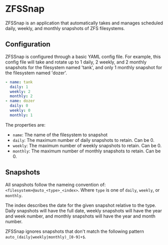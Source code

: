 # ZFSSnap

ZFSSnap is an application that automatically takes and manages scheduled daily, weekly, and monthly snapshots of ZFS
filesystems.

## Configuration

ZFSSnap is configured through a basic YAML config file. For example, this config file will take and rotate up to 1
daily, 2 weekly, and 2 monthly snapshots for the filesystem named 'tank', and only 1 monthly snapshot for the filesystem
named 'dozer'.

```yaml
- name: tank
  daily: 1
  weekly: 2
  monthly: 2
- name: dozer
  daily: 0
  weekly: 0
  monthly: 1
```

The properties are:

- `name`: The name of the filesystem to snapshot
- `daily`: The maximum number of daily snapshots to retain. Can be 0.
- `weekly`: The maximum number of weekly snapshots to retain. Can be 0.
- `monthly`: The maximum number of monthly snapshots to retain. Can be 0.

## Snapshots

All snapshots follow the nameing convention of: `<filesystem>@auto_<type>_<index>`. Where `type` is one of `daily`,
`weekly`, or `monthly`.

The index describes the date for the given snapshot relative to the type. Daily snapshots will have the full date,
weekly snapshots will have the year and week number, and monthly snapshots will have the year and month number.

ZFSSnap ignores snapshots that don't match the following pattern `auto_(daily|weekly|monthly)_[0-9]+$`.
